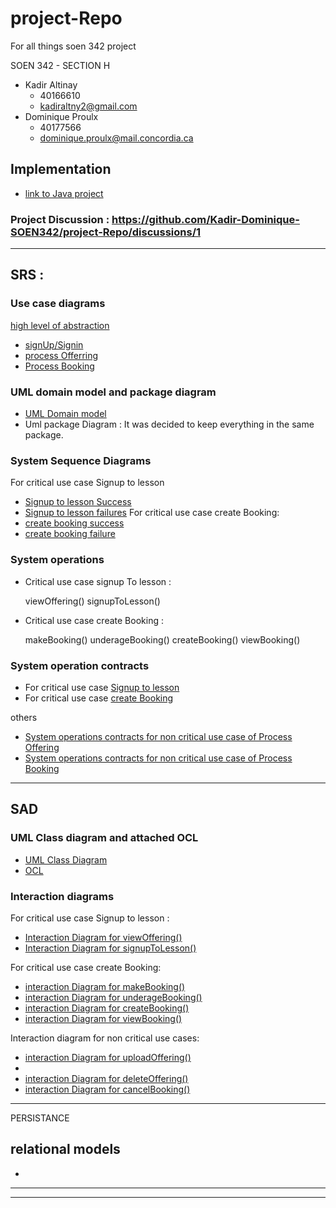 # project-Repo

For all things soen 342 project

SOEN 342 - SECTION H

- Kadir Altinay
  - 40166610
  - kadiraltny2@gmail.com
- Dominique Proulx
  - 40177566
  - dominique.proulx@mail.concordia.ca

## Implementation
- [link to Java project](lessonator2000)

### Project Discussion : https://github.com/Kadir-Dominique-SOEN342/project-Repo/discussions/1
---
## SRS : 

### Use case diagrams 
[high level of abstraction](SRS/UseCase_v4.jpg)
- [signUp/Signin](SRS/UseCase_Diagram_SignUpSignIn_v1.jpg)
- [process Offerring](SRS/UseCase_Diagram_ProcessOfferings_v1.jpg)
- [Process Booking](SRS/UseCase_Diagram_ProcessBookings_v1.jpg)



### UML domain model and package diagram
-  [UML Domain model](SRS/UmlDomainModel_v11.jpg)
-   Uml package Diagram : It was decided to keep everything in the same package.

### System Sequence Diagrams 
For critical use case Signup to lesson
  - [Signup to lesson Success](SRS/SystemSequenceDiagram_SignupToLesson.jpg)
  - [Signup to lesson failures](SRS/SystemSequenceDiagram_SignupToLesson_Failures.jpg)
 For critical use case create Booking:
  - [create booking success](SRS/SystemSequenceDiagram_makeBooking.jpg)
  - [create booking failure](SRS/SystemSequenceDiagram_makeBooking_Failures.jpg) 



### System operations

- Critical use case signup To lesson :

    viewOffering()
    signupToLesson()

- Critical use case create Booking :

    makeBooking()
    underageBooking()
    createBooking()
    viewBooking()


### System operation contracts 
- For critical use case [Signup to lesson](SRS/System_Operations_Contracts_signupToLesson)
- For critical use case [create Booking](SRS/System_Operations_Contracts_makeBooking)

others 
- [System operations contracts for non critical use case of Process Offering](SRS/SystemOperation_Contracts_ProcessOfferings_NonCritical)
- [System operations contracts for non critical use case of Process Booking](SRS/SystemOperation_Contracts_processBooking_NonCritital)
---
## SAD 
### UML Class diagram and attached OCL
- [UML Class Diagram](SAD/UmlClassDiagram_v12.jpg)
- [OCL]()

### Interaction diagrams
For critical use case Signup to lesson : 
- [Interaction Diagram for viewOffering()](SAD/InteractionDiagram_viewOffering_v5.jpg)
- [Interaction Diagram for signupToLesson()](SAD/InteractionDiagram_signupToLesson_v4.jpg)

For critical use case create Booking:
- [interaction Diagram for makeBooking()](SAD/InteractionDiagram_makeBooking_v5.jpg)
-  [interaction Diagram for underageBooking()](SAD/InteractionDiagram_underageBooking_v1.jpg)
-  [interaction Diagram for createBooking()](SAD/InteractionDiagram_createBooking.jpg)
- [interaction Diagram for viewBooking()](SAD/InteractionDiagram_ViewBooking_v2.jpg)

Interaction diagram for non critical use cases: 
- [interaction Diagram for uploadOffering()](SAD/InteractionDiagram_UploadOffering_v4.jpg)
- 
- [interaction Diagram for deleteOffering()](SAD/InteractionDiagram_deleteOffering_v2.jpg)
- [interaction Diagram for cancelBooking()](SAD/InteractionDiagram_CancelBooking_v2.jpg)

--- 
PERSISTANCE
 ## relational models
 -
----



---




